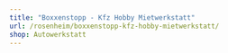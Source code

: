 ```yaml
---
title: "Boxxenstopp - Kfz Hobby Mietwerkstatt"
url: /rosenheim/boxxenstopp-kfz-hobby-mietwerkstatt/
shop: Autowerkstatt
---
```

